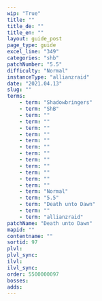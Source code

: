 ```yaml
---
wip: "True"
title: ""
title_de: ""
title_en: ""
layout: guide_post
page_type: guide
excel_line: "349"
categories: "shb"
patchNumber: "5.5"
difficulty: "Normal"
instanceType: "allianzraid"
date: "2021.04.13"
slug: ""
terms:
    - term: "Shadowbringers"
    - term: "ShB"
    - term: ""
    - term: ""
    - term: ""
    - term: ""
    - term: ""
    - term: ""
    - term: ""
    - term: ""
    - term: ""
    - term: ""
    - term: ""
    - term: ""
    - term: "Normal"
    - term: "5.5"
    - term: "Death unto Dawn"
    - term: ""
    - term: "allianzraid"
patchName: "Death unto Dawn"
mapid: ""
contentname: ""
sortid: 97
plvl: 
plvl_sync: 
ilvl: 
ilvl_sync: 
order: 5500000097
bosses:
adds:
---
```

